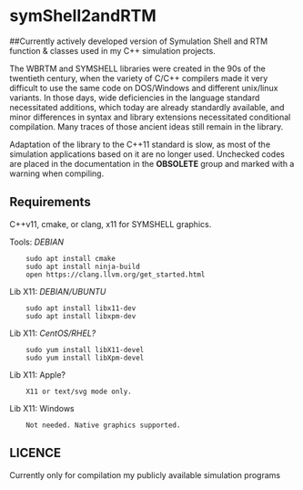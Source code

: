 # symShell2andRTM
##Currently actively developed version of Symulation Shell and RTM function &amp; classes used in my C++ simulation projects.

The WBRTM and SYMSHELL libraries were created in the 90s of the twentieth century, when the variety of C/C++ compilers 
made it very difficult to use the same code on DOS/Windows and different unix/linux variants.
In those days, wide deficiencies in the language standard necessitated additions, which today are already standardly 
available, and minor differences in syntax and library extensions necessitated conditional compilation.
Many traces of those ancient ideas still remain in the library.

Adaptation of the library to the C++11 standard is slow, as most of the simulation applications based on it 
are no longer used. Unchecked codes are placed in the documentation in the **OBSOLETE** group and marked with 
a warning when compiling.

Requirements
------------

C++v11, cmake, or clang, x11 for SYMSHELL graphics.

Tools:  *DEBIAN*

        sudo apt install cmake
        sudo apt install ninja-build
        open https://clang.llvm.org/get_started.html

Lib X11: *DEBIAN/UBUNTU*
        
        sudo apt install libx11-dev
        sudo apt install libxpm-dev

Lib X11: *CentOS/RHEL?*

        sudo yum install libX11-devel
        sudo yum install libXpm-devel
        
Lib X11: Apple?
        
        X11 or text/svg mode only.

Lib X11: Windows
   
        Not needed. Native graphics supported.        

LICENCE
-------

Currently only for compilation my publicly available simulation programs
 
